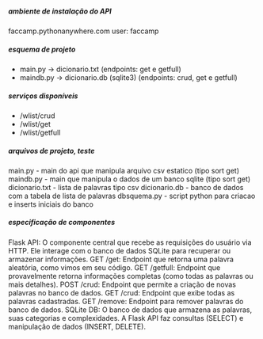 
##### ambiente de instalação do API
faccamp.pythonanywhere.com
user: faccamp

##### esquema de projeto
- main.py -> dicionario.txt (endpoints: get e getfull)
- maindb.py -> dicionario.db (sqlite3) (endpoints: crud, get e getfull)

##### serviços disponíveis
- /wlist/crud 
- /wlist/get 
- /wlist/getfull


##### arquivos de projeto, teste
main.py - main do api que manipula arquivo csv estatico (tipo sort get)
maindb.py - main que manipula o dados de um banco sqlite (tipo sort get)
dicionario.txt - lista de palavras tipo csv
dicionario.db - banco de dados com a tabela de lista de palavras
dbsquema.py - script python para criacao e inserts iniciais do banco

##### especificação de componentes
Flask API: O componente central que recebe as requisições do usuário via HTTP. Ele interage com o banco de dados SQLite para recuperar ou armazenar informações.
GET /get: Endpoint que retorna uma palavra aleatória, como vimos em seu código.
GET /getfull: Endpoint que provavelmente retorna informações completas (como todas as palavras ou mais detalhes).
POST /crud: Endpoint que permite a criação de novas palavras no banco de dados.
GET /crud: Endpoint que exibe todas as palavras cadastradas.
GET /remove: Endpoint para remover palavras do banco de dados.
SQLite DB: O banco de dados que armazena as palavras, suas categorias e complexidades. A Flask API faz consultas (SELECT) e manipulação de dados (INSERT, DELETE).

